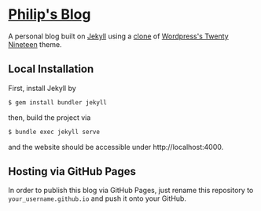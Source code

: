 # [Philip's Blog](http://pcjordan.github.io)

A personal blog built on [Jekyll](https://jekyllrb.com/) using a [clone](https://github.com/easiestpage/jekyll-twentynineteen) of [Wordpress's Twenty Nineteen](https://wordpress.org/themes/twentynineteen/) theme.

## Local Installation

First, install Jekyll by

```bash
$ gem install bundler jekyll
```

then, build the project via

```bash
$ bundle exec jekyll serve
```

and the website should be accessible under http://localhost:4000.

## Hosting via GitHub Pages

In order to publish this blog via GitHub Pages, just rename this repository to `your_username.github.io` and push it onto your GitHub.
